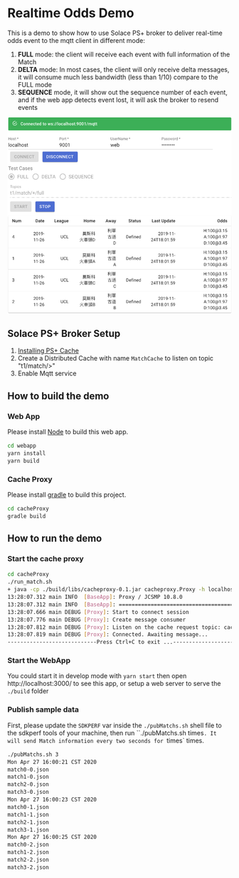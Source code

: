 # Realtime Odds Demo

This is a demo to show how to use Solace PS+ broker to deliver real-time odds event to the mqtt client in different mode:

1. **FULL** mode: the client will receive each event with full information of the Match
1. **DELTA** mode: In most cases, the client will only receive delta messages, it will consume much less bandwidth (less than 1/10)  compare to the FULL mode
1. **SEQUENCE** mode, it will show out the sequence number of each event, and if the web app detects event lost, it will ask the broker to resend events

![](./webapp.png)

## Solace PS+ Broker Setup

1. [Installing PS+ Cache](https://docs.solace.com/Solace-PubSub-Cache/Installing-PubSub-Cache.htm)
1. Create a Distributed Cache with name `MatchCache` to listen on topic "t1/match/>"
1. Enable Mqtt service

## How to build the demo

### Web App

Please install [Node](https://nodejs.org/) to build this web app.

```bash
cd webapp
yarn install
yarn build
```
### Cache Proxy

Please install [gradle](https://gradle.org/) to build this project.

```bash
cd cacheProxy
gradle build
```


## How to run the demo

### Start the cache proxy

```bash
cd cacheProxy
./run_match.sh
+ java -cp ./build/libs/cacheproxy-0.1.jar cacheproxy.Proxy -h localhost -u cache@Match -w cache -m 20
13:28:07.312 main INFO  [BaseApp]: Proxy / JCSMP 10.8.0
13:28:07.312 main INFO  [BaseApp]: ===================================================
13:28:07.666 main DEBUG [Proxy]: Start to connect session
13:28:07.776 main DEBUG [Proxy]: Create message consumer
13:28:07.812 main DEBUG [Proxy]: Listen on the cache request topic: cacheproxy/request
13:28:07.819 main DEBUG [Proxy]: Connected. Awaiting message...
----------------------------Press Ctrl+C to exit ...----------------------------
```

### Start the WebApp

You could start it in develop mode with `yarn start`  then open http://localhost:3000/ to see this app, or setup a web server to serve the `./build` folder

### Publish sample data

First, please update the `SDKPERF` var inside the `./pubMatchs.sh` shell file to the sdkperf tools of your machine, then run ``./pubMatchs.sh times`. It will send Match information every two seconds for `times` times.

```bash
./pubMatchs.sh 3
Mon Apr 27 16:00:21 CST 2020
match0-0.json
match1-0.json
match2-0.json
match3-0.json
Mon Apr 27 16:00:23 CST 2020
match0-1.json
match1-1.json
match2-1.json
match3-1.json
Mon Apr 27 16:00:25 CST 2020
match0-2.json
match1-2.json
match2-2.json
match3-2.json
```

